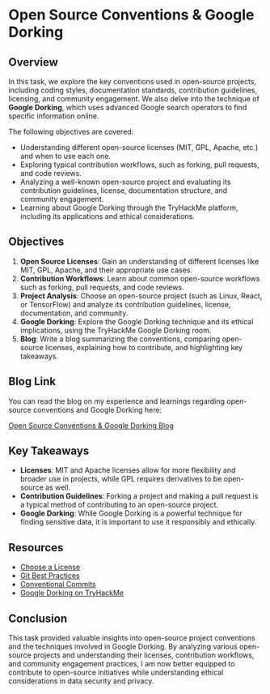 # Open Source Conventions & Google Dorking

## Overview

In this task, we explore the key conventions used in open-source projects, including coding styles, documentation standards, contribution guidelines, licensing, and community engagement. We also delve into the technique of **Google Dorking**, which uses advanced Google search operators to find specific information online.

The following objectives are covered:

- Understanding different open-source licenses (MIT, GPL, Apache, etc.) and when to use each one.
- Exploring typical contribution workflows, such as forking, pull requests, and code reviews.
- Analyzing a well-known open-source project and evaluating its contribution guidelines, license, documentation structure, and community engagement.
- Learning about Google Dorking through the TryHackMe platform, including its applications and ethical considerations.

## Objectives

1. **Open Source Licenses**: Gain an understanding of different licenses like MIT, GPL, Apache, and their appropriate use cases.
2. **Contribution Workflows**: Learn about common open-source workflows such as forking, pull requests, and code reviews.
3. **Project Analysis**: Choose an open-source project (such as Linux, React, or TensorFlow) and analyze its contribution guidelines, license, documentation, and community.
4. **Google Dorking**: Explore the Google Dorking technique and its ethical implications, using the TryHackMe Google Dorking room.
5. **Blog**: Write a blog summarizing the conventions, comparing open-source licenses, explaining how to contribute, and highlighting key takeaways.

## Blog Link

You can read the blog on my experience and learnings regarding open-source conventions and Google Dorking here:

[Open Source Conventions & Google Dorking Blog](https://medium.com/@kiranfeb05/open-source-conventions-and-dorking-c1c71bd7d648)

## Key Takeaways

- **Licenses**: MIT and Apache licenses allow for more flexibility and broader use in projects, while GPL requires derivatives to be open-source as well.
- **Contribution Guidelines**: Forking a project and making a pull request is a typical method of contributing to an open-source project.
- **Google Dorking**: While Google Dorking is a powerful technique for finding sensitive data, it is important to use it responsibly and ethically.

## Resources

- [Choose a License](https://choosealicense.com)
- [Git Best Practices](https://docs.github.com/en/github/collaborating-with-issues-and-pull-requests/git-best-practices)
- [Conventional Commits](https://www.conventionalcommits.org)
- [Google Dorking on TryHackMe](https://tryhackme.com/room/googledorking)

## Conclusion

This task provided valuable insights into open-source project conventions and the techniques involved in Google Dorking. By analyzing various open-source projects and understanding their licenses, contribution workflows, and community engagement practices, I am now better equipped to contribute to open-source initiatives while understanding ethical considerations in data security and privacy.

